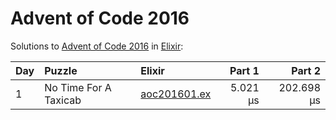# Advent of Code 2016

Solutions to [Advent of Code 2016](https://adventofcode.com/2016/) in [Elixir](https://elixir-lang.org/):

| Day  | Puzzle                | Elixir                                                |   Part 1 |     Part 2 |
| :--- | :-------------------- | :---------------------------------------------------- | -------: | ---------: |
| 1    | No Time For A Taxicab | [aoc201601.ex](01_no_time_for_a_taxicab/aoc201601.ex) | 5.021 µs | 202.698 µs |
